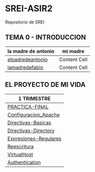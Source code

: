 # SREI-ASIR2
Repositorio de SREI
## TEMA 0 - INTRODUCCION
| la madre de antonio  | mi madre |
| ------------- | ------------- |
| [elpadredeantonio]()  | Content Cell  |
|  [lamadredefabio]()  | Content Cell  |


## EL PROYECTO DE MI VIDA
| 1 TRIMESTRE  |  
| ------------- | 
| [PRACTICA-FINAL](PROYECTO2/Documento2.md)  | 
| [Configuracion_Apache](Configuracion-Apache/documento.md)  | 
| [Directivas-Basicas](Directivas-basicas/documento.md)  | 
| [Directivas-Directory](Directiva-directory/documento.md)  | 
| [Expresiones-Regulares](expresiones-regulares/documento.md)  | 
| [Reescritura](reescritura/documento.md)  | 
| [VirtualHost](virtualhost/documento.md)  | 
| [Authentication](autentificacion/documento.md)  | 


